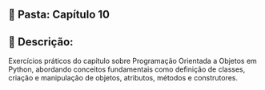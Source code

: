 ## 📁 Pasta: Capítulo 10

## 📌 Descrição:
Exercícios práticos do capítulo sobre Programação Orientada a Objetos em Python, abordando conceitos fundamentais como definição de classes, criação e manipulação de objetos, atributos, métodos e construtores.
